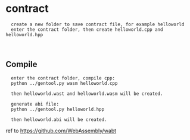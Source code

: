 # contract

      create a new folder to save contract file, for example helloworld
      enter the contract folder, then create helloworld.cpp and helloworld.hpp
      
## Compile

      enter the contract folder, compile cpp:
      python ../gentool.py wasm helloworld.cpp

      then helloworld.wast and helloworld.wasm will be created.

      generate abi file:
      python ../gentool.py helloworld.hpp

      then helloworld.abi will be created.

      
ref to https://github.com/WebAssembly/wabt
